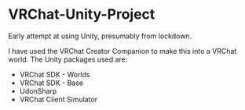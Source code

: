 # VRChat-Unity-Project
Early attempt at using Unity, presumably from lockdown.

I have used the VRChat Creator Companion to make this into a VRChat world. The Unity packages used are:
- VRChat SDK - Worlds
- VRChat SDK - Base
- UdonSharp
- VRChat Client Simulator
